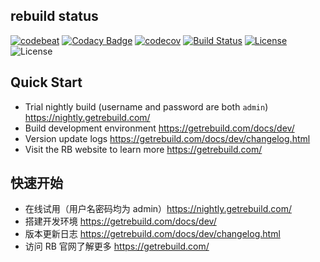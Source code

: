 ## rebuild status
[![codebeat](https://codebeat.co/badges/fbd559f6-30bb-42e7-bd0f-2568c637f104)](https://codebeat.co/projects/github-com-getrebuild-rebuild-master)
[![Codacy Badge](https://api.codacy.com/project/badge/Grade/599a0a3e46f84e6bbc29e8fbe4632860)](https://www.codacy.com/app/getrebuild/rebuild?utm_source=github.com&amp;utm_medium=referral&amp;utm_content=getrebuild/rebuild&amp;utm_campaign=Badge_Grade)
[![codecov](https://codecov.io/gh/getrebuild/rebuild/branch/master/graph/badge.svg)](https://codecov.io/gh/getrebuild/rebuild)
[![Build Status](https://travis-ci.org/getrebuild/rebuild.svg?branch=master)](https://travis-ci.org/getrebuild/rebuild)
[![License](https://app.fossa.io/api/projects/git%2Bgithub.com%2Fgetrebuild%2Frebuild.svg?type=shield)](https://app.fossa.io/projects/git%2Bgithub.com%2Fgetrebuild%2Frebuild?ref=badge_shield)
![License](https://img.shields.io/github/license/getrebuild/rebuild.svg)


## Quick Start
- Trial nightly build (username and password are both `admin`) https://nightly.getrebuild.com/
- Build development environment https://getrebuild.com/docs/dev/
- Version update logs https://getrebuild.com/docs/dev/changelog.html
- Visit the RB website to learn more https://getrebuild.com/

## 快速开始

- 在线试用（用户名密码均为 admin）https://nightly.getrebuild.com/
- 搭建开发环境 https://getrebuild.com/docs/dev/
- 版本更新日志 https://getrebuild.com/docs/dev/changelog.html
- 访问 RB 官网了解更多 https://getrebuild.com/